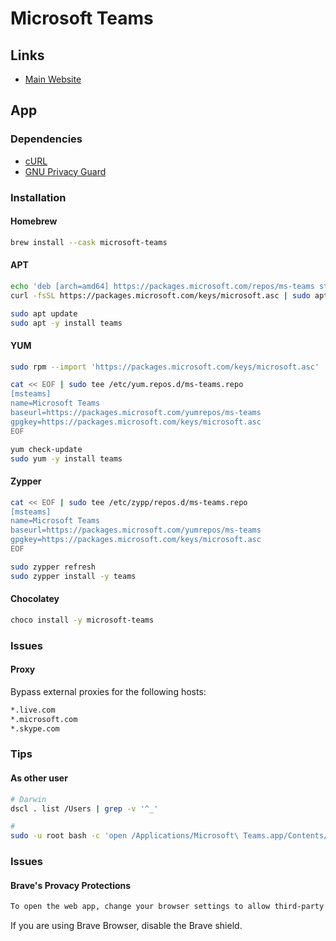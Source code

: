 # Microsoft Teams

## Links

- [Main Website](https://teams.microsoft.com)

## App

### Dependencies

- [cURL](/curl.md)
- [GNU Privacy Guard](/gnupg.md)

### Installation

#### Homebrew

```sh
brew install --cask microsoft-teams
```

#### APT

```sh
echo 'deb [arch=amd64] https://packages.microsoft.com/repos/ms-teams stable main' | sudo tee /etc/apt/sources.list.d/ms-teams.list
curl -fsSL https://packages.microsoft.com/keys/microsoft.asc | sudo apt-key add -

sudo apt update
sudo apt -y install teams
```

#### YUM

```sh
sudo rpm --import 'https://packages.microsoft.com/keys/microsoft.asc'
```

```sh
cat << EOF | sudo tee /etc/yum.repos.d/ms-teams.repo
[msteams]
name=Microsoft Teams
baseurl=https://packages.microsoft.com/yumrepos/ms-teams
gpgkey=https://packages.microsoft.com/keys/microsoft.asc
EOF
```

```sh
yum check-update
sudo yum -y install teams
```

#### Zypper

<!-- ```sh
sudo rpm --import 'https://packages.microsoft.com/keys/microsoft.asc'
``` -->

```sh
cat << EOF | sudo tee /etc/zypp/repos.d/ms-teams.repo
[msteams]
name=Microsoft Teams
baseurl=https://packages.microsoft.com/yumrepos/ms-teams
gpgkey=https://packages.microsoft.com/keys/microsoft.asc
EOF
```

```sh
sudo zypper refresh
sudo zypper install -y teams
```

#### Chocolatey

```sh
choco install -y microsoft-teams
```

### Issues

<!-- ####

```txt
https://[*.]microsoft.com
https://[*.]microsoftonline.com
https://[*.]teams.skype.com
https://[*.]teams.microsoft.com
https://[*.]sfbassets.com
https://[*.]skypeforbusiness.com
``` -->

<!--
https://learn.microsoft.com/en-us/microsoftteams/troubleshoot/teams-sign-in/sign-in-loop#resolution
-->

#### Proxy

Bypass external proxies for the following hosts:

```txt
*.live.com
*.microsoft.com
*.skype.com
```

### Tips

#### As other user

```sh
# Darwin
dscl . list /Users | grep -v '^_'

#
sudo -u root bash -c 'open /Applications/Microsoft\ Teams.app/Contents/MacOS/Teams'
```

### Issues

#### Brave's Provacy Protections

```sh
To open the web app, change your browser settings to allow third-party cookies or allow certain trusted domains.
```

If you are using Brave Browser, disable the Brave shield.
